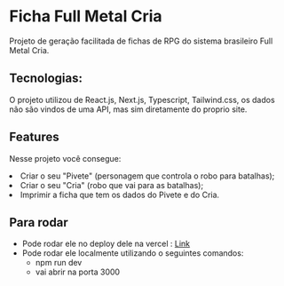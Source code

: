 # Ficha Full Metal Cria

Projeto de geração facilitada de fichas de RPG do sistema brasileiro Full Metal Cria. 

## Tecnologias:
O projeto utilizou de React.js, Next.js, Typescript, Tailwind.css, os dados não são vindos de uma API, mas sim diretamente do proprio site.

## Features

Nesse projeto você consegue:
<li> Criar o seu "Pivete" (personagem que controla o robo para batalhas);
<li> Criar o seu "Cria" (robo que vai para as batalhas);
<li> Imprimir a ficha que tem os dados do Pivete e do Cria.

## Para rodar
- Pode rodar ele no deploy dele na vercel : <a href="">Link</a>
- Pode rodar ele localmente utilizando o seguintes comandos:
    - npm run dev
    - vai abrir na porta 3000